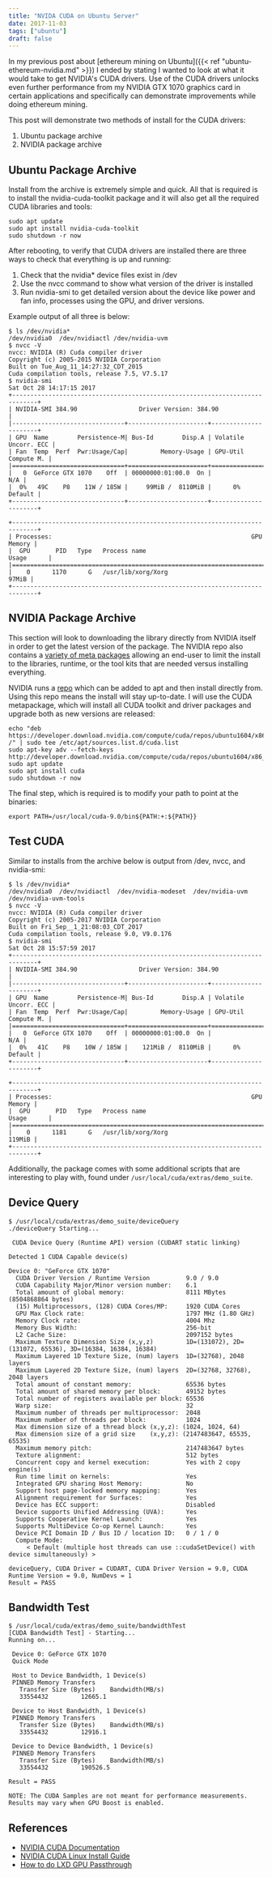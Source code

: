 ```yaml
---
title: "NVIDA CUDA on Ubuntu Server"
date: 2017-11-03
tags: ["ubuntu"]
draft: false
---
```


In my previous post about [ethereum mining on Ubuntu]({{< ref "ubuntu-ethereum-nvidia.md" >}}) I ended by stating I wanted to look at what it would take to get NVIDIA's CUDA drivers. Use of the CUDA drivers unlocks even further performance from my NVIDIA GTX 1070 graphics card in certain applications and specifically can demonstrate improvements while doing ethereum mining.

This post will demonstrate two methods of install for the CUDA drivers:

1. Ubuntu package archive
1. NVIDIA package archive

## Ubuntu Package Archive

Install from the archive is extremely simple and quick. All that is required is to install the nvidia-cuda-toolkit package and it will also get all the required CUDA libraries and tools:

```shell
sudo apt update
sudo apt install nvidia-cuda-toolkit
sudo shutdown -r now
```

After rebooting, to verify that CUDA drivers are installed there are three ways to check that everything is up and running:

1. Check that the nvidia* device files exist in /dev
1. Use the nvcc command to show what version of the driver is installed
1. Run nvidia-smi to get detailed version about the device like power and fan info, processes using the GPU, and driver versions.

Example output of all three is below:

```shell
$ ls /dev/nvidia*
/dev/nvidia0  /dev/nvidiactl /dev/nvidia-uvm
$ nvcc -V
nvcc: NVIDIA (R) Cuda compiler driver
Copyright (c) 2005-2015 NVIDIA Corporation
Built on Tue_Aug_11_14:27:32_CDT_2015
Cuda compilation tools, release 7.5, V7.5.17
$ nvidia-smi
Sat Oct 28 14:17:15 2017
+-----------------------------------------------------------------------------+
| NVIDIA-SMI 384.90                 Driver Version: 384.90                    |
|-------------------------------+----------------------+----------------------+
| GPU  Name        Persistence-M| Bus-Id        Disp.A | Volatile Uncorr. ECC |
| Fan  Temp  Perf  Pwr:Usage/Cap|         Memory-Usage | GPU-Util  Compute M. |
|===============================+======================+======================|
|   0  GeForce GTX 1070    Off  | 00000000:01:00.0  On |                  N/A |
|  0%   49C    P8    11W / 185W |     99MiB /  8110MiB |      0%      Default |
+-------------------------------+----------------------+----------------------+

+-----------------------------------------------------------------------------+
| Processes:                                                       GPU Memory |
|  GPU       PID   Type   Process name                             Usage      |
|=============================================================================|
|    0      1170      G   /usr/lib/xorg/Xorg                            97MiB |
+-----------------------------------------------------------------------------+
```

## NVIDIA Package Archive

This section will look to downloading the library directly from NVIDIA itself in order to get the latest version of the package. The NVIDIA repo also contains a [variety of meta packages](http://docs.nvidia.com/cuda/cuda-installation-guide-linux/index.html#package-manager-metas) allowing an end-user to limit the install to the libraries, runtime, or the tool kits that are needed versus installing everything.

NVIDIA runs a [repo](https://developer.download.nvidia.com/compute/cuda/repos/) which can be added to apt and then install directly from. Using this repo means the install will stay up-to-date. I will use the CUDA metapackage, which will install all CUDA toolkit and driver packages and upgrade both as new versions are released:

```shell
echo "deb https://developer.download.nvidia.com/compute/cuda/repos/ubuntu1604/x86_64/ /" | sudo tee /etc/apt/sources.list.d/cuda.list
sudo apt-key adv --fetch-keys http://developer.download.nvidia.com/compute/cuda/repos/ubuntu1604/x86_64/7fa2af80.pub
sudo apt update
sudo apt install cuda
sudo shutdown -r now
```

The final step, which is required is to modify your path to point at the binaries:

```shell
export PATH=/usr/local/cuda-9.0/bin${PATH:+:${PATH}}
```

## Test CUDA

Similar to installs from the archive below is output from /dev, nvcc, and nvidia-smi:

```shell
$ ls /dev/nvidia*
/dev/nvidia0  /dev/nvidiactl  /dev/nvidia-modeset  /dev/nvidia-uvm  /dev/nvidia-uvm-tools
$ nvcc -V
nvcc: NVIDIA (R) Cuda compiler driver
Copyright (c) 2005-2017 NVIDIA Corporation
Built on Fri_Sep__1_21:08:03_CDT_2017
Cuda compilation tools, release 9.0, V9.0.176
$ nvidia-smi
Sat Oct 28 15:57:59 2017
+-----------------------------------------------------------------------------+
| NVIDIA-SMI 384.90                 Driver Version: 384.90                    |
|-------------------------------+----------------------+----------------------+
| GPU  Name        Persistence-M| Bus-Id        Disp.A | Volatile Uncorr. ECC |
| Fan  Temp  Perf  Pwr:Usage/Cap|         Memory-Usage | GPU-Util  Compute M. |
|===============================+======================+======================|
|   0  GeForce GTX 1070    Off  | 00000000:01:00.0  On |                  N/A |
|  0%   41C    P8    10W / 185W |    121MiB /  8110MiB |      0%      Default |
+-------------------------------+----------------------+----------------------+

+-----------------------------------------------------------------------------+
| Processes:                                                       GPU Memory |
|  GPU       PID   Type   Process name                             Usage      |
|=============================================================================|
|    0      1181      G   /usr/lib/xorg/Xorg                           119MiB |
+-----------------------------------------------------------------------------+
```

Additionally, the package comes with some additional scripts that are interesting to play with, found under `/usr/local/cuda/extras/demo_suite`.

## Device Query

```shell
$ /usr/local/cuda/extras/demo_suite/deviceQuery
./deviceQuery Starting...

 CUDA Device Query (Runtime API) version (CUDART static linking)

Detected 1 CUDA Capable device(s)

Device 0: "GeForce GTX 1070"
  CUDA Driver Version / Runtime Version          9.0 / 9.0
  CUDA Capability Major/Minor version number:    6.1
  Total amount of global memory:                 8111 MBytes (8504868864 bytes)
  (15) Multiprocessors, (128) CUDA Cores/MP:     1920 CUDA Cores
  GPU Max Clock rate:                            1797 MHz (1.80 GHz)
  Memory Clock rate:                             4004 Mhz
  Memory Bus Width:                              256-bit
  L2 Cache Size:                                 2097152 bytes
  Maximum Texture Dimension Size (x,y,z)         1D=(131072), 2D=(131072, 65536), 3D=(16384, 16384, 16384)
  Maximum Layered 1D Texture Size, (num) layers  1D=(32768), 2048 layers
  Maximum Layered 2D Texture Size, (num) layers  2D=(32768, 32768), 2048 layers
  Total amount of constant memory:               65536 bytes
  Total amount of shared memory per block:       49152 bytes
  Total number of registers available per block: 65536
  Warp size:                                     32
  Maximum number of threads per multiprocessor:  2048
  Maximum number of threads per block:           1024
  Max dimension size of a thread block (x,y,z): (1024, 1024, 64)
  Max dimension size of a grid size    (x,y,z): (2147483647, 65535, 65535)
  Maximum memory pitch:                          2147483647 bytes
  Texture alignment:                             512 bytes
  Concurrent copy and kernel execution:          Yes with 2 copy engine(s)
  Run time limit on kernels:                     Yes
  Integrated GPU sharing Host Memory:            No
  Support host page-locked memory mapping:       Yes
  Alignment requirement for Surfaces:            Yes
  Device has ECC support:                        Disabled
  Device supports Unified Addressing (UVA):      Yes
  Supports Cooperative Kernel Launch:            Yes
  Supports MultiDevice Co-op Kernel Launch:      Yes
  Device PCI Domain ID / Bus ID / location ID:   0 / 1 / 0
  Compute Mode:
     < Default (multiple host threads can use ::cudaSetDevice() with device simultaneously) >

deviceQuery, CUDA Driver = CUDART, CUDA Driver Version = 9.0, CUDA Runtime Version = 9.0, NumDevs = 1
Result = PASS
```

## Bandwidth Test

```shell
$ /usr/local/cuda/extras/demo_suite/bandwidthTest
[CUDA Bandwidth Test] - Starting...
Running on...

 Device 0: GeForce GTX 1070
 Quick Mode

 Host to Device Bandwidth, 1 Device(s)
 PINNED Memory Transfers
   Transfer Size (Bytes)    Bandwidth(MB/s)
   33554432         12665.1

 Device to Host Bandwidth, 1 Device(s)
 PINNED Memory Transfers
   Transfer Size (Bytes)    Bandwidth(MB/s)
   33554432         12916.1

 Device to Device Bandwidth, 1 Device(s)
 PINNED Memory Transfers
   Transfer Size (Bytes)    Bandwidth(MB/s)
   33554432         190526.5

Result = PASS

NOTE: The CUDA Samples are not meant for performance measurements. Results may vary when GPU Boost is enabled.
```

## References

* [NVIDIA CUDA Documentation](http://docs.nvidia.com/cuda/index.html)
* [NVIDIA CUDA Linux Install Guide](http://docs.nvidia.com/cuda/cuda-installation-guide-linux/index.html)
* [How to do LXD GPU Passthrough](https://insights.ubuntu.com/2017/03/28/nvidia-cuda-inside-a-lxd-container/)

